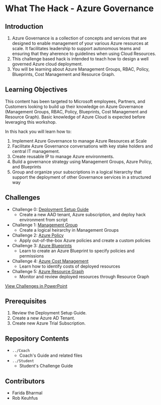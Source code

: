 # What The Hack - Azure Governance

## Introduction

1. Azure Governance is a collection of concepts and services that are designed to enable management of your various Azure resources at scale. It facilitates leadership to support autonomous teams and ensuring that they aherence to guidelines when using Cloud Resources.
2. This challenge based hack is intended to teach how to design a well governed Azure cloud deployment.
3. You will be learning about Azure Management Groups, RBAC, Policy, Blueprints, Cost Management and Resource Graph.

## Learning Objectives

This content has been targeted to Microsoft employees, Partners, and Customers looking to build up their knowledge on Azure Governance (Management Groups, RBAC, Policy, Blueprints, Cost Management and Resource Graph). Basic knowledge of Azure Cloud is expected before leveraging this workshop.

In this hack you will learn how to:

1. Implement Azure Governance to manage Azure Resources at Scale
2. Facilitate Azure Governance conversations with key stake holders and central IT management.
3. Create reusable IP to manage Azure environments.
4.	Build a governance strategy using Management Groups, Azure Policy, and Blueprints
5.	Group and organize your subscriptions in a logical hierarchy that support the deployment of other Governance services in a structured way

## Challenges

- Challenge 0: [Deployment Setup Guide](https://github.com/microsoft/WhatTheHack/blob/master/022-AzureGovernance/Student/Challenge0-DeploymentSetupGuide.docx?raw=true)
   - Create a new AAD tenant, Azure subscription, and deploy hack environment from script
- Challenge 1: [Management Group](https://github.com/microsoft/WhatTheHack/blob/master/022-AzureGovernance/Student/AzureGovernance-Challenges.docx?raw=true)
   - Create a logical heirarchy in Management Groups
- Challenge 2: [Azure Policy](https://github.com/microsoft/WhatTheHack/blob/master/022-AzureGovernance/Student/AzureGovernance-Challenges.docx?raw=true)
   - Apply out-of-the-box Azure policies and create a custom policies
- Challenge 3: [Azure Blueprints](https://github.com/microsoft/WhatTheHack/blob/master/022-AzureGovernance/Student/AzureGovernance-Challenges.docx?raw=true)
   - Learn to create an Azure Blueprint to specify policies and permissions
- Challenge 4: [Azure Cost Management](https://github.com/microsoft/WhatTheHack/blob/master/022-AzureGovernance/Student/AzureGovernance-Challenges.docx?raw=true)
   - Learn how to identify costs of deployed resources
- Challenge 5: [Azure Resource Graph](https://github.com/microsoft/WhatTheHack/blob/master/022-AzureGovernance/Student/AzureGovernance-Challenges.docx?raw=true)
   - Monitor and review deployed resources through Resource Graph

[View Challenges in PowerPoint](https://github.com/microsoft/WhatTheHack/blob/master/022-AzureGovernance/Student/AzureGovernance-Challenges.pptx?raw=true)

## Prerequisites
1. Review the Deployment Setup Guide.
2. Create a new Azure AD Tenant.
3. Create new Azure Trial Subscription.

## Repository Contents
- `../Coach`
  - Coach's Guide and related files
- `../Student`
  - Student's Challenge Guide

## Contributors
- Farida Bharmal
- Rob Keuhfus